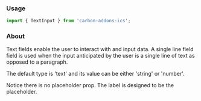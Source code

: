 ### Usage

```js
import { TextInput } from 'carbon-addons-ics';
```

### About

Text fields enable the user to interact with and input data. A single line field field is used when the input anticipated by the user is a single line of text as opposed to a paragraph.

The default type is 'text' and its value can be either 'string' or 'number'.

Notice there is no placeholder prop. The label is designed to be the placeholder.
